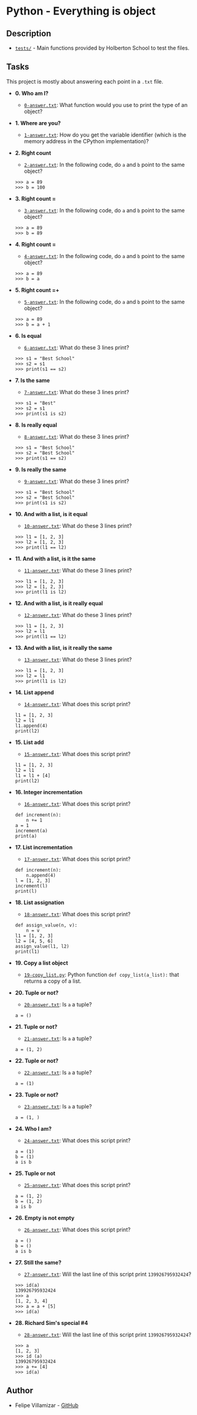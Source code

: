 # Python - Everything is object

## Description

* [`tests/`](./tests) - Main functions provided by Holberton School to test the files.

## Tasks

This project is mostly about answering each point in a `.txt` file.

* **0. Who am I?**
  * [`0-answer.txt`](./0-answer.txt): What function would you use to print the type of an object?

* **1. Where are you?**
  * [`1-answer.txt`](./1-answer.txt): How do you get the variable identifier
(which is the memory address in the CPython implementation)?

* **2. Right count**
  * [`2-answer.txt`](./2-answer.txt): In the following code, do `a` and `b` point to the same object?
  ```
  >>> a = 89
  >>> b = 100
  ```

* **3. Right count =**
  * [`3-answer.txt`](./3-answer.txt): In the following code, do `a` and `b` point to the same object?
  ```
  >>> a = 89
  >>> b = 89
  ```

* **4. Right count =**
  * [`4-answer.txt`](./4-answer.txt): In the following code, do `a` and `b` point to the same object?
  ```
  >>> a = 89
  >>> b = a
  ```

* **5. Right count =+**
  * [`5-answer.txt`](./5-answer.txt): In the following code, do `a` and `b` point to the same object?
  ```
  >>> a = 89
  >>> b = a + 1
  ```

* **6. Is equal**
  * [`6-answer.txt`](./6-answer.txt): What do these 3 lines print?
  ```
  >>> s1 = "Best School"
  >>> s2 = s1
  >>> print(s1 == s2)
  ```

* **7. Is the same**
  * [`7-answer.txt`](./7-answer.txt): What do these 3 lines print?
  ```
  >>> s1 = "Best"
  >>> s2 = s1
  >>> print(s1 is s2)
  ```

* **8. Is really equal**
  * [`8-answer.txt`](./1-answer.txt): What do these 3 lines print?
  ```
  >>> s1 = "Best School"
  >>> s2 = "Best School"
  >>> print(s1 == s2)
  ```

* **9. Is really the same**
  * [`9-answer.txt`](./9-answer.txt): What do these 3 lines print?
  ```
  >>> s1 = "Best School"
  >>> s2 = "Best School"
  >>> print(s1 is s2)
  ```

* **10. And with a list, is it equal**
  * [`10-answer.txt`](./10-answer.txt): What do these 3 lines print?
  ```
  >>> l1 = [1, 2, 3]
  >>> l2 = [1, 2, 3]
  >>> print(l1 == l2)
  ```

* **11. And with a list, is it the same**
  * [`11-answer.txt`](./11-answer.txt): What do these 3 lines print?
  ```
  >>> l1 = [1, 2, 3]
  >>> l2 = [1, 2, 3]
  >>> print(l1 is l2)
  ```

* **12. And with a list, is it really equal**
  * [`12-answer.txt`](./12-answer.txt): What do these 3 lines print?
  ```
  >>> l1 = [1, 2, 3]
  >>> l2 = l1
  >>> print(l1 == l2)
  ```

* **13. And with a list, is it really the same**
  * [`13-answer.txt`](./13-answer.txt): What do these 3 lines print?
  ```
  >>> l1 = [1, 2, 3]
  >>> l2 = l1
  >>> print(l1 is l2)
  ```

* **14. List append**
  * [`14-answer.txt`](./14-answer.txt): What does this script print?
  ```
  l1 = [1, 2, 3]
  l2 = l1
  l1.append(4)
  print(l2)
  ```

* **15. List add**
  * [`15-answer.txt`](./15-answer.txt): What does this script print?
  ```
  l1 = [1, 2, 3]
  l2 = l1
  l1 = l1 + [4]
  print(l2)
  ```

* **16. Integer incrementation**
  * [`16-answer.txt`](./16-answer.txt): What does this script print?
  ```
  def increment(n):
      n += 1
  a = 1
  increment(a)
  print(a)
  ```

* **17. List incrementation**
  * [`17-answer.txt`](./17-answer.txt): What does this script print?
  ```
  def increment(n):
      n.append(4)
  l = [1, 2, 3]
  increment(l)
  print(l)
  ```

* **18. List assignation**
  * [`18-answer.txt`](./18-answer.txt): What does this script print?
  ```
  def assign_value(n, v):
      n = v
  l1 = [1, 2, 3]
  l2 = [4, 5, 6]
  assign_value(l1, l2)
  print(l1)
  ```

* **19. Copy a list object**
  * [`19-copy_list.py`](./19-copy_list.py): Python function `def copy_list(a_list):` that returns
a copy of a list.

* **20. Tuple or not?**
  * [`20-answer.txt`](./20-answer.txt): Is `a` a tuple?
  ```
  a = ()
  ```

* **21. Tuple or not?**
  * [`21-answer.txt`](./21-answer.txt): Is `a` a tuple?
  ```
  a = (1, 2)
  ```

* **22. Tuple or not?**
  * [`22-answer.txt`](./22-answer.txt): Is `a` a tuple?
  ```
  a = (1)
  ```

* **23. Tuple or not?**
  * [`23-answer.txt`](./23-answer.txt): Is `a` a tuple?
  ```
  a = (1, )
  ```

* **24. Who I am?**
  * [`24-answer.txt`](./24-answer.txt): What does this script print?
  ```
  a = (1)
  b = (1)
  a is b
  ```

* **25. Tuple or not**
  * [`25-answer.txt`](./25-answer.txt): What does this script print?
  ```
  a = (1, 2)
  b = (1, 2)
  a is b
  ```

* **26. Empty is not empty**
  * [`26-answer.txt`](./26-answer.txt): What does this script print?
  ```
  a = ()
  b = ()
  a is b
  ```

* **27. Still the same?**
  * [`27-answer.txt`](./27-answer.txt): Will the last line of this script print `139926795932424`?
  ```
  >>> id(a)
  139926795932424
  >>> a
  [1, 2, 3, 4]
  >>> a = a + [5]
  >>> id(a)
  ```

* **28. Richard Sim's special #4**
  * [`28-answer.txt`](./28-answer.txt): Will the last line of this script print `139926795932424`?
  ```
  >>> a
  [1, 2, 3]
  >>> id (a)
  139926795932424
  >>> a += [4]
  >>> id(a)
  ```

## Author
* Felipe Villamizar - [GitHub](https://github.com/felipevcc)
